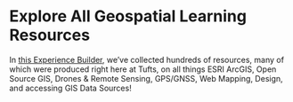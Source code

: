 # Explore All Geospatial Learning Resources

In [this Experience Builder](https://experience.arcgis.com/experience/3564c35584ef40bf9510f2cea3a18983), we’ve collected hundreds of resources, many of which were produced right here at Tufts, on all things ESRI ArcGIS, Open Source GIS, Drones & Remote Sensing, GPS/GNSS, Web Mapping, Design, and accessing GIS Data Sources! 
